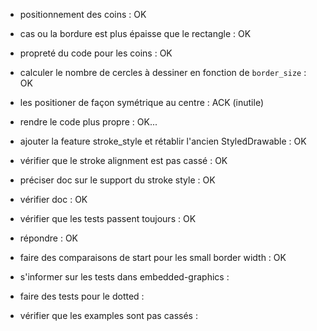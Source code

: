 - positionnement des coins : OK
- cas ou la bordure est plus épaisse que le rectangle : OK
- propreté du code pour les coins : OK

- calculer le nombre de cercles à dessiner en fonction de `border_size` : OK
- les positioner de façon symétrique au centre : ACK (inutile)
- rendre le code plus propre : OK...
- ajouter la feature stroke_style et rétablir l'ancien StyledDrawable : OK

- vérifier que le stroke alignment est pas cassé : OK
- préciser doc sur le support du stroke style : OK
- vérifier doc : OK
- vérifier que les tests passent toujours : OK

- répondre : OK
- faire des comparaisons de start pour les small border width : OK
- s'informer sur les tests dans embedded-graphics :
- faire des tests pour le dotted :
- vérifier que les examples sont pas cassés :
